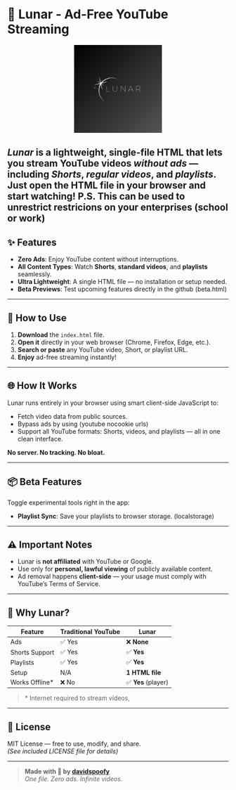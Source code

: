 # 🌙 Lunar - Ad-Free YouTube Streaming

<div align="center">
  <img src="https://raw.githubusercontent.com/davidspoofy/assets/refs/heads/main/unar.png" alt="Lunar Logo" width="200"/>
</div>

*Lunar* is a lightweight, single-file HTML that lets you stream YouTube videos *without ads* — including *Shorts*, *regular videos*, and *playlists*. Just open the HTML file in your browser and start watching!
P.S. This can be used to unrestrict restricions on your enterprises (school or work)
---

## ✨ Features

- **Zero Ads**: Enjoy YouTube content without interruptions.
- **All Content Types**: Watch **Shorts**, **standard videos**, and **playlists** seamlessly.
- **Ultra Lightweight**: A single HTML file — no installation or setup needed.
- **Beta Previews**: Test upcoming features directly in the github (beta.html)

---

## 🚀 How to Use

1. **Download** the `index.html` file.
2. **Open it** directly in your web browser (Chrome, Firefox, Edge, etc.).
3. **Search or paste** any YouTube video, Short, or playlist URL.
4. **Enjoy** ad-free streaming instantly!
---

## 🌐 How It Works

Lunar runs entirely in your browser using smart client-side JavaScript to:
- Fetch video data from public sources.
- Bypass ads by using (youtube nocookie urls)
- Support all YouTube formats: Shorts, videos, and playlists — all in one clean interface.

**No server. No tracking. No bloat.**

---

## 📦 Beta Features

Toggle experimental tools right in the app:
- **Playlist Sync**: Save your playlists to browser storage. (localstorage)

---

## ⚠️ Important Notes

- Lunar is **not affiliated** with YouTube or Google.
- Use only for **personal, lawful viewing** of publicly available content.
- Ad removal happens **client-side** — your usage must comply with YouTube’s Terms of Service.

---

## 🌟 Why Lunar?

| Feature          | Traditional YouTube | Lunar               |
|------------------|---------------------|---------------------|
| Ads              | ✅ Yes              | ❌ **None**         |
| Shorts Support   | ✅ Yes              | ✅ **Yes**          |
| Playlists        | ✅ Yes              | ✅ **Yes**          |
| Setup            | N/A                 | **1 HTML file**     |
| Works Offline*   | ❌ No               | ✅ **Yes** (player) |

> \* Internet required to stream videos,

---

## 📜 License

MIT License — free to use, modify, and share.  
*(See included LICENSE file for details)*

---

> **Made with 🌙 by [davidspoofy](https://github.com/davidspoofy)**  
> *One file. Zero ads. Infinite videos.*
